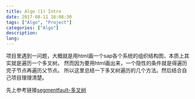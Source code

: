 ```yaml
---
title: Algo (1) Intro
date: 2017-08-11 16:08:30
tags: ["Algo", "Project"]
categories: ["Algo"]
description:
lang:
---
```


项目里遇到一问题，大概就是用html画一个sap各个系统的组织结构图，本质上其实就是遍历一个多叉树。
然而因为要用html画出来，一个隐性的条件就是得遍历完子节点再遍历父节点。
所以这里总结一下多叉树遍历的几个方法。然后结合自己项目理理清楚。

先上参考链接[segmentfault-多叉树](https://segmentfault.com/a/1190000003004435)
